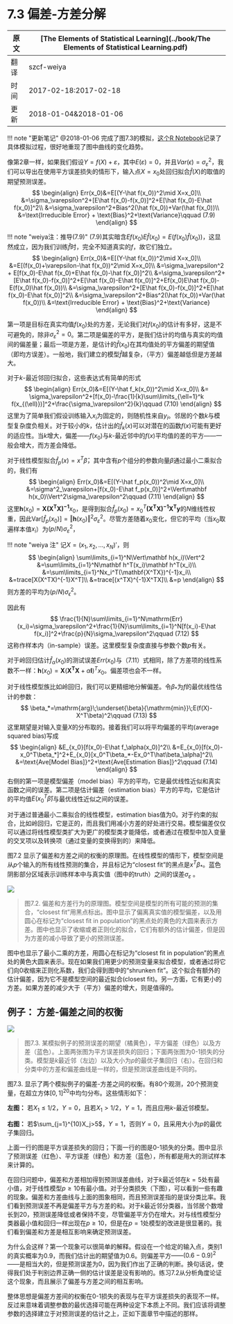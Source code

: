 # 7.3 偏差-方差分解

| 原文   | [The Elements of Statistical Learning](../book/The Elements of Statistical Learning.pdf) |
| ---- | ---------------------------------------- |
| 翻译   | szcf-weiya                               |
| 时间   | 2017-02-18:2017-02-18                    |
|更新|2018-01-04&2018-01-06|

!!! note "更新笔记"
    @2018-01-06 完成了图7.3的模拟，[这个R Notebook](http://rmd.hohoweiya.xyz/sim7_3.html)记录了具体模拟过程，很好地重现了图中曲线的变化趋势。

像第2章一样，如果我们假设$Y=f(X)+\varepsilon$，其中$E(\varepsilon)=0$，并且$Var(\epsilon)=\sigma_\varepsilon^2$，我们可以导出在使用平方误差损失的情形下，输入点$X=x_0$处回归拟合$\hat f(X)$的取值的期望预测误差。
$$
\begin{align}
Err(x_0)&=E[(Y-\hat f(x_0))^2\mid X=x_0]\\
&=\sigma_\varepsilon^2+[E\hat f(x_0)-f(x_0)]^2+E[\hat f(x_0)-E\hat f(x_0)]^2\\
&=\sigma_\varepsilon^2+Bias^2(\hat f(x_0))+Var(\hat f(x_0))\\
&=\text{Irreducible Error} + \text{Bias}^2+\text{Variance}\qquad (7.9)
\end{align}
$$

!!! note "weiya注：推导(7.9)"
    (7.9)其实暗含$Ef(x_0)E\hat f(x_0)=E(f(x_0)\hat f(x_0))$，这显然成立，因为我们训练$\hat f$时，完全不知道真实的$f$，故它们独立。
    $$
    \begin{align}
    Err(x_0)&=E[(Y-\hat f(x_0))^2\mid X=x_0]\\
    &=E[(f(x_0)+\varepsilon-\hat f(x_0))^2\mid X=x_0]\\
    &=\sigma_\varepsilon^2 + E[f(x_0)-E\hat f(x_0)+E\hat f(x_0)-\hat f(x_0)]^2\\
    &=\sigma_\varepsilon^2+[E\hat f(x_0)-f(x_0)]^2+E[\hat f(x_0)-E\hat f(x_0)]^2+Ef(x_0)E\hat f(x_0)-E(f(x_0)\hat f(x_0))\\
    &=\sigma_\varepsilon^2+[E\hat f(x_0)-f(x_0)]^2+E[\hat f(x_0)-E\hat f(x_0)]^2\\
    &=\sigma_\varepsilon^2+Bias^2(\hat f(x_0))+Var(\hat f(x_0))\\
    &=\text{Irreducible Error} + \text{Bias}^2+\text{Variance}
    \end{align}
    $$

第一项是目标在真实均值$f(x_0)$处的方差，无论我们对$f(x_0)$的估计有多好，这是不可避免的，除非$\sigma_\varepsilon^2=0$。第二项是偏差的平方，是我们估计的均值与真实的均值间的偏差量；最后一项是方差，是估计的$\hat f(x_0)$在其均值处的平方偏差的期望值（即均方误差）。一般地，我们建立的模型$\hat f$越复杂，（平方）偏差越低但是方差越大。

对于$k$-最近邻回归拟合，这些表达式有简单的形式
$$
\begin{align}
Err(x_0)&=E[(Y-\hat f_k(x_0))^2\mid X=x_0]\\
&= \sigma_\varepsilon^2+[f(x_0)-\frac{1}{k}\sum\limits_{\ell=1}^k f(x_{(\ell)})]^2+\frac{\sigma_\varepsilon^2}{k}\qquad (7.10)
\end{align}
$$
这里为了简单我们假设训练输入$x_i$为固定的，则随机性来自$y_i$。邻居的个数$k$与模型复杂度负相关。对于较小的$k$，估计出的$\hat f_k(x)$可以对潜在的函数$f(x)$可能有更好的适应性。当$k$增大，偏差——$f(x_0)$与$k$-最近邻中的$f(x)$平均值的差的平方——一般会增大，而方差会降低。

对于线性模型拟合$\hat f_p(x)=x^T\hat\beta$，其中含有$p$个组分的参数向量$\beta$通过最小二乘拟合的，我们有
$$
\begin{align}
Err(x_0)&=E[(Y-\hat f_p(x_0))^2\mid X=x_0]\\
&=\sigma^2_\varepsilon+[f(x_0)-E\hat f_p(x_0)]^2+\Vert\mathbf h(x_0)\Vert^2\sigma_\varepsilon^2\qquad (7.11)
\end{align}
$$
这里$\mathbf h(x_0)=\mathbf{X(X^TX)^{-1}}x_0$，是得到拟合$\hat f_p(x_0)=x_0^T\mathbf{(X^TX)^{-1}X^Ty}$的$N$维线性权重，因此$\mathrm{Var}[\hat f_p(x_0)]=\Vert \mathbf h(x_0)\Vert^2\sigma_\varepsilon^2$。尽管方差随着$x_0$变化，但它的平均（当$x_0$取遍样本值$x_i$）为$(p/N)\sigma^2_\varepsilon$，

!!! note "weiya 注"
    记$X=(x_1,x_2,\ldots,x_N)'$，则
    $$
    \begin{align}
    \sum\limits_{i=1}^N\Vert\mathbf h(x_i)\Vert^2
    &=\sum\limits_{i=1}^N\mathbf h^T(x_i)\mathbf h^T(x_i)\\
    &=\sum\limits_{i=1}^Nx_i^T(\mathbf{X^TX})^{-1}x_i\\
    &=trace[X(X^TX)^{-1}X^T]\\
    &=trace[(x^TX)^{-1}X^TX]\\
    &=p
    \end{align}
    $$
    则方差的平均为$(p/N)\sigma_\epsilon^2$。


因此有
$$
\frac{1}{N}\sum\limits_{i=1}^N\mathrm{Err}(x_i)=\sigma_\varepsilon^2+\frac{1}{N}\sum\limits_{i=1}^N[f(x_i)-E\hat f(x_i)]^2+\frac{p}{N}\sigma_\varepsilon^2\qquad (7.12)
$$
这称作样本内（in-sample）误差。这里模型复杂度直接与参数个数$p$有关。


对于岭回归估计$\hat f_\alpha(x_0)$的测试误差$Err(x_0)$与（7.11）式相同，除了方差项的线性系数不一样：$\mathbf h(x_0)=\mathbf X(\mathbf {X^TX}+\alpha\mathbf I)^Tx_0$。偏差项也会不一样。

对于线性模型族比如岭回归，我们可以更精细地分解偏差。令$\beta_*$为$f$的最优线性估计的参数：
$$
\beta_*=\mathrm{arg}\;\underset{\beta}{\mathrm{min}}\;E(f(X)-X^T\beta)^2\qquad (7.13)
$$
这里期望是对输入变量$X$的分布取的。接着我们可以将平均偏差的平均(average squared bias)写成
$$
\begin{align}
&E_{x_0}[f(x_0)-E\hat f_\alpha(x_0)]^2\\
&=E_{x_0}[f(x_0)-x_0^T\beta_*]^2+E_{x_0}[x_0^T\beta_*-Ex_0^T\hat\beta_\alpha]^2\\
&=\text{Ave[Model Bias]}^2+\text{Ave[Estimation Bias]}^2\qquad (7.14)
\end{align}
$$
右侧的第一项是模型偏差（model bias）平方的平均，它是最优线性近似和真实函数之间的误差。第二项是估计偏差（estimation bias）平方的平均，它是估计的平均值$E(x_0^T\hat\beta)$与最优线性近似之间的误差。

对于通过普通最小二乘拟合的线性模型，estimation bias值为0。对于约束的拟合，比如岭回归，它是正的，而且我们用减小方差的好处进行交易。模型偏差仅仅可以通过将线性模型类扩大为更广的模型类才能降低，或者通过在模型中加入变量的交叉项以及转换项（通过变量的变换得到的）来降低。

图7.2 显示了偏差和方差之间的权衡的原理图。在线性模型的情形下，模型空间是从$p$个输入的所有线性预测的集合，并且标记为“closest fit”的黑点是$x^T\beta_*$。蓝色阴影部分区域表示训练样本中与真实值（图中的truth）之间的误差$\sigma_\varepsilon$ 。

![](../img/07/fig7.2.png)

> 图7.2. 偏差和方差行为的原理图。模型空间是模型的所有可能的预测的集合，“closest fit”用黑点标出。图中显示了偏离真实值的模型偏差，以及用圆心在标记为“closest fit in population”的黑点处的黄色的大圆来表示方差。图中也显示了收缩或者正则化的拟合，它们有额外的估计偏差，但是因为方差的减小导致了更小的预测误差。

图中也显示了最小二乘的方差，用圆心在标记为“closest fit in population”的黑点处的黄色大圆来表示。现在如果我们用更少的预测变量来拟合模型，或者通过将它们向0收缩来正则化系数，我们会得到图中的“shrunken fit”。这个拟合有额外的估计偏差，因为它不是模型空间的最近拟合(closest fit)。另一方面，它有更小的方差。如果方差的减少大于（平方）偏差的增大，则是值得的。

## 例子： 方差-偏差之间的权衡

![](../img/07/fig7.3.png)

> 图7.3. 某模拟例子的预测误差的期望（橘黄色），平方偏差（绿色）以及方差（蓝色）。上面两张图为平方误差损失的回归；下面两张图为0-1损失的分类。模型是$k$最近邻（左边）以及大小为$p$的最优子集回归（右）。在回归和分类中的方差和偏差曲线是一样的，但是预测误差曲线是不同的。

图7.3. 显示了两个模拟例子的偏差-方差之间的权衡。有80个观测，20个预测变量，在超立方体$[0,1]^{20}$中均匀分布。这些情形如下：

**左图：** 若$X_1\le 1/2$，$Y=0$，且若$X_1>1/2$，$Y=1$，而且应用$k$-最近邻模型。

**右图：** 若$\sum_{j=1}^{10}X_j>5$，$Y=1$，否则$Y=0$，且采用大小为$p$的最优子集回归。

上面一行的图是平方误差损失的回归；下面一行的图是0-1损失的分类。图中显示了预测误差（红色）、平方误差（绿色）和方差（蓝色），所有都是用大的测试样本来计算的。

在回归问题中，偏差和方差相加得到预测误差曲线，对于$k$最近邻在$k=5$处有最小值，对于线性模型$p\ge 10$有最小值。对于分类损失（下图），可以看到一些有趣的现象。偏差和方差曲线与上面的图象相同，而且预测误差指的是误分类比率。我们看到预测误差不再是偏差平方与方差的和。对于$k$最近邻分类器，当邻居个数增长到20，预测误差降低或者保持不变，尽管偏差平方仍在增大。对与线性模型分类器最小值和回归一样出现在$p\ge 10$，但是在$p=1$处模型的改进是很显著的。我们看到偏差和方差是相互影响来确定预测误差。

为什么会这样？第一个现象可以很简单的解释。假设在一个给定的输入点，类别1的真实概率为0.9，而我们估计出的期望值为0.6。则偏差平方——$(0.6-0.9)^2$——是相当大的，但是预测误差为0，因为我们作出了正确的判断。换句话说，使得我们处于判别边界正确一侧的估计误差是没有影响的。练习7.2从分析角度论证这个现象，而且展示了偏差与方差之间的相互影响。

整体思想是偏差方差间的权衡在0-1损失的表现与在平方误差损失的表现不一样。反过来意味着调整参数的最优选择可能在两种设定下本质上不同。我们应该将调整参数的选择建立于对预测误差的估计之上，正如下面章节中描述的那样。
